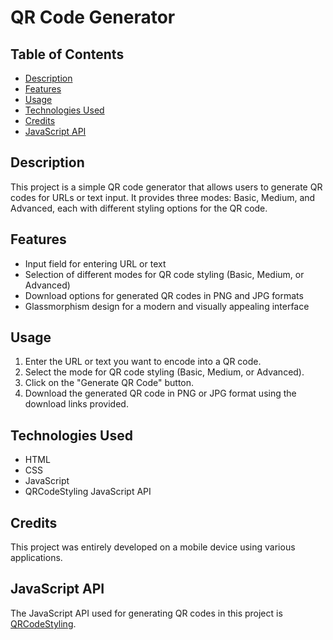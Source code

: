 # QR Code Generator

## Table of Contents
- [Description](#description)
- [Features](#features)
- [Usage](#usage)
- [Technologies Used](#technologies-used)
- [Credits](#credits)
- [JavaScript API](#javascript-api)

## Description
This project is a simple QR code generator that allows users to generate QR codes for URLs or text input. It provides three modes: Basic, Medium, and Advanced, each with different styling options for the QR code.

## Features
- Input field for entering URL or text
- Selection of different modes for QR code styling (Basic, Medium, or Advanced)
- Download options for generated QR codes in PNG and JPG formats
- Glassmorphism design for a modern and visually appealing interface

## Usage
1. Enter the URL or text you want to encode into a QR code.
2. Select the mode for QR code styling (Basic, Medium, or Advanced).
3. Click on the "Generate QR Code" button.
4. Download the generated QR code in PNG or JPG format using the download links provided.

## Technologies Used
- HTML
- CSS
- JavaScript
- QRCodeStyling JavaScript API

## Credits
This project was entirely developed on a mobile device using various applications.

## JavaScript API
The JavaScript API used for generating QR codes in this project is [QRCodeStyling](https://github.com/kozakdenys/qr-code-styling).
